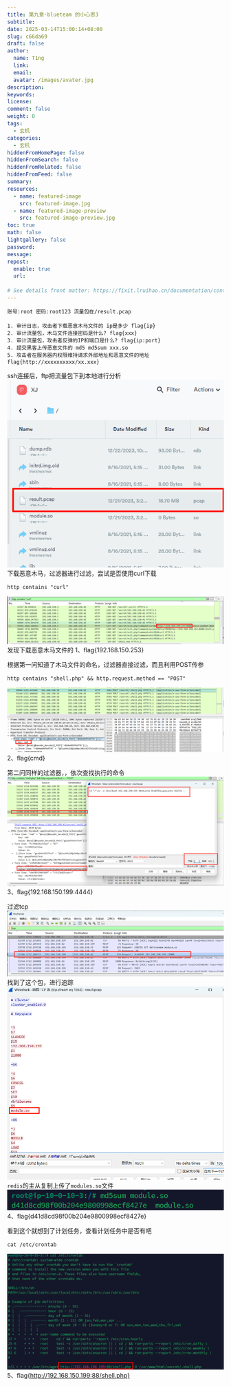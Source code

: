 ```yaml
---
title: 第九章-blueteam 的小心思3
subtitle:
date: 2025-03-14T15:00:14+08:00
slug: c66da69
draft: false
author:
  name: T1ng
  link:
  email:
  avatar: /images/avater.jpg
description:
keywords:
license:
comment: false
weight: 0
tags:
  - 玄机
categories:
  - 玄机
hiddenFromHomePage: false
hiddenFromSearch: false
hiddenFromRelated: false
hiddenFromFeed: false
summary:
resources:
  - name: featured-image
    src: featured-image.jpg
  - name: featured-image-preview
    src: featured-image-preview.jpg
toc: true
math: false
lightgallery: false
password:
message:
repost:
  enable: true
  url:

# See details front matter: https://fixit.lruihao.cn/documentation/content-management/introduction/#front-matter
---
```


<!--more-->

<!-- Place resource files in the current article directory and reference them using relative paths, like this: `![alt](images/screenshot.jpg)`. -->

```
账号:root 密码:root123 流量包在/result.pcap

1. 审计日志，攻击者下载恶意木马文件的 ip是多少 flag{ip}
2. 审计流量包，木马文件连接密码是什么? flag{xxx}
3. 审计流量包，攻击者反弹的IP和端口是什么? flag{ip:port}
4. 提交黑客上传恶意文件的 md5 md5sum xxx.so
5. 攻击者在服务器内权限维持请求外部地址和恶意文件的地址 flag{http://xxxxxxxxxx/xx.xxx}
```

ssh连接后，ftp把流量包下到本地进行分析
![](images/cfa3f824c4eca918e487561b38925853.png)
下载恶意木马，过滤器进行过滤，尝试是否使用curl下载

```
http contains "curl"
```

![](images/ae71056e55c092f3e29275e3b0df84cb.png)
发现下载恶意木马文件的
1、flag{192.168.150.253}

根据第一问知道了木马文件的命名，过滤器直接过滤，而且利用POST传参

```
http contains "shell.php" && http.request.method == "POST"
```

![](images/b633ddd6b3dfef1a27fea5b192f7a4f6.png)
2、flag{cmd}

第二问同样的过滤器，，依次查找执行的命令
![](images/d1021d7ebaf4f267fbb7ea76c3caa173.png)
3、flag{192.168.150.199:4444}

过滤tcp
![](images/93255b64f3683affd78288ee06ed08a6.png)
找到了这个包，进行追踪
![](images/d18ebdcab2ac3f0904848565ece2fbd5.png)
`redis`的主从复制上传了`modules.so`文件
![](images/e1c3a87a14a5cbbb92a717643d661dae.png)
4、flag{d41d8cd98f00b204e9800998ecf8427e}

看到这个就想到了计划任务，查看计划任务中是否有吧

```
cat /etc/crontab
```

![](images/a99c2c8ca3d2a64581657218245f8b0e.png)
5、flag{http://192.168.150.199:88/shell.php}



